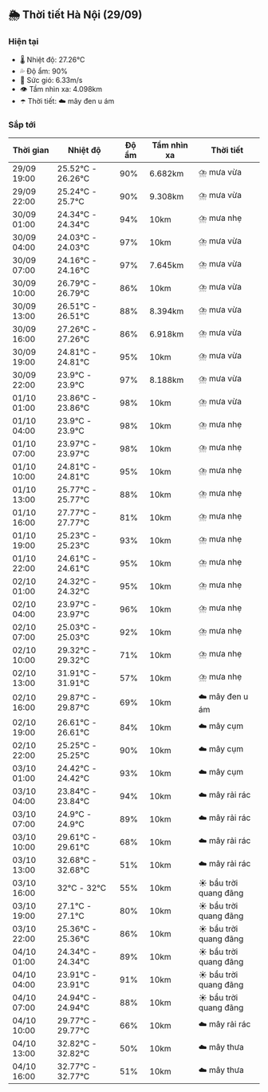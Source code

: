 ## 🌦️ Thời tiết Hà Nội (29/09)

### Hiện tại

- 🌡️ Nhiệt độ: 27.26℃
- 💦 Độ ẩm: 90%
- 💨 Sức gió: 6.33m/s
- 👁️ Tầm nhìn xa: 4.098km
- ☂️ Thời tiết: ☁️ mây đen u ám

### Sắp tới

| Thời gian | Nhiệt độ | Độ ẩm | Tầm nhìn xa | Thời tiết |
| --- | --- | --- | --- | --- |
| 29/09 19:00 | 25.52℃ - 26.26℃ | 90% | 6.682km | ⛈️ mưa vừa |
| 29/09 22:00 | 25.24℃ - 25.7℃ | 90% | 9.308km | ⛈️ mưa vừa |
| 30/09 01:00 | 24.34℃ - 24.34℃ | 94% | 10km | ⛈️ mưa nhẹ |
| 30/09 04:00 | 24.03℃ - 24.03℃ | 97% | 10km | ⛈️ mưa vừa |
| 30/09 07:00 | 24.16℃ - 24.16℃ | 97% | 7.645km | ⛈️ mưa vừa |
| 30/09 10:00 | 26.79℃ - 26.79℃ | 86% | 10km | ⛈️ mưa vừa |
| 30/09 13:00 | 26.51℃ - 26.51℃ | 88% | 8.394km | ⛈️ mưa vừa |
| 30/09 16:00 | 27.26℃ - 27.26℃ | 86% | 6.918km | ⛈️ mưa vừa |
| 30/09 19:00 | 24.81℃ - 24.81℃ | 95% | 10km | ⛈️ mưa vừa |
| 30/09 22:00 | 23.9℃ - 23.9℃ | 97% | 8.188km | ⛈️ mưa vừa |
| 01/10 01:00 | 23.86℃ - 23.86℃ | 98% | 10km | ⛈️ mưa vừa |
| 01/10 04:00 | 23.9℃ - 23.9℃ | 98% | 10km | ⛈️ mưa nhẹ |
| 01/10 07:00 | 23.97℃ - 23.97℃ | 98% | 10km | ⛈️ mưa nhẹ |
| 01/10 10:00 | 24.81℃ - 24.81℃ | 95% | 10km | ⛈️ mưa nhẹ |
| 01/10 13:00 | 25.77℃ - 25.77℃ | 88% | 10km | ⛈️ mưa nhẹ |
| 01/10 16:00 | 27.77℃ - 27.77℃ | 81% | 10km | ⛈️ mưa nhẹ |
| 01/10 19:00 | 25.23℃ - 25.23℃ | 93% | 10km | ⛈️ mưa nhẹ |
| 01/10 22:00 | 24.61℃ - 24.61℃ | 95% | 10km | ⛈️ mưa nhẹ |
| 02/10 01:00 | 24.32℃ - 24.32℃ | 95% | 10km | ⛈️ mưa nhẹ |
| 02/10 04:00 | 23.97℃ - 23.97℃ | 96% | 10km | ⛈️ mưa nhẹ |
| 02/10 07:00 | 25.03℃ - 25.03℃ | 92% | 10km | ⛈️ mưa nhẹ |
| 02/10 10:00 | 29.32℃ - 29.32℃ | 71% | 10km | ⛈️ mưa nhẹ |
| 02/10 13:00 | 31.91℃ - 31.91℃ | 57% | 10km | ⛈️ mưa nhẹ |
| 02/10 16:00 | 29.87℃ - 29.87℃ | 69% | 10km | ☁️ mây đen u ám |
| 02/10 19:00 | 26.61℃ - 26.61℃ | 84% | 10km | ☁️ mây cụm |
| 02/10 22:00 | 25.25℃ - 25.25℃ | 90% | 10km | ☁️ mây cụm |
| 03/10 01:00 | 24.42℃ - 24.42℃ | 93% | 10km | ☁️ mây cụm |
| 03/10 04:00 | 23.84℃ - 23.84℃ | 94% | 10km | ☁️ mây rải rác |
| 03/10 07:00 | 24.9℃ - 24.9℃ | 89% | 10km | ☁️ mây rải rác |
| 03/10 10:00 | 29.61℃ - 29.61℃ | 68% | 10km | ☁️ mây rải rác |
| 03/10 13:00 | 32.68℃ - 32.68℃ | 51% | 10km | ☁️ mây rải rác |
| 03/10 16:00 | 32℃ - 32℃ | 55% | 10km | ☀️ bầu trời quang đãng |
| 03/10 19:00 | 27.1℃ - 27.1℃ | 80% | 10km | ☀️ bầu trời quang đãng |
| 03/10 22:00 | 25.36℃ - 25.36℃ | 86% | 10km | ☀️ bầu trời quang đãng |
| 04/10 01:00 | 24.34℃ - 24.34℃ | 89% | 10km | ☀️ bầu trời quang đãng |
| 04/10 04:00 | 23.91℃ - 23.91℃ | 91% | 10km | ☀️ bầu trời quang đãng |
| 04/10 07:00 | 24.94℃ - 24.94℃ | 88% | 10km | ☀️ bầu trời quang đãng |
| 04/10 10:00 | 29.77℃ - 29.77℃ | 66% | 10km | ☁️ mây rải rác |
| 04/10 13:00 | 32.82℃ - 32.82℃ | 50% | 10km | ☁️ mây thưa |
| 04/10 16:00 | 32.77℃ - 32.77℃ | 51% | 10km | ☁️ mây thưa |
